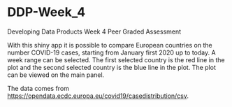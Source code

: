 # DDP-Week_4
Developing Data Products Week 4 Peer Graded Assessment

With this shiny app it is possible to compare European countries on the number COVID-19 cases, starting from January first 2020 up to today. A week range can be selected. The first selected country is the red line in the plot and the second selected country is the blue line in the plot. The plot can be viewed on the main panel.

The data comes from https://opendata.ecdc.europa.eu/covid19/casedistribution/csv. 
